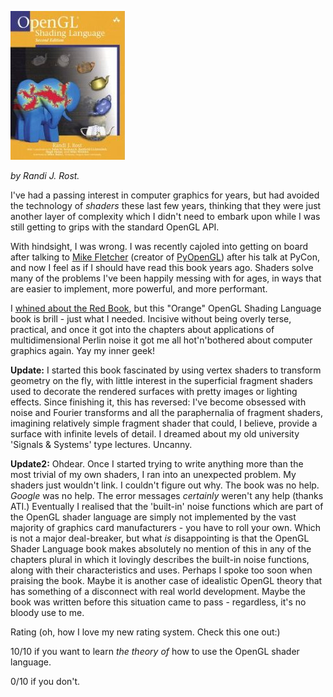 <!--
.. title: Opengl Shading Language
.. slug: opengl-shading-language
.. date: 2009-05-11 22:19:26-05:00
.. tags: media,books,non-fiction,software,graphics
.. link: 
.. description: 
.. type: text
-->


[![OpenGL Shading Language cover](/files/2009/05/opengl-shading-language.jpg)](http://www.amazon.co.uk/Opengl-Shading-Language-Randi-Rost/dp/0321334892)

*by Randi J. Rost.*

I've had a passing interest in computer graphics for years, but had
avoided the technology of *shaders* these last few years, thinking that
they were just another layer of complexity which I didn't need to embark
upon while I was still getting to grips with the standard OpenGL API.

With hindsight, I was wrong. I was recently cajoled into getting on
board after talking to [Mike Fletcher](http://blog.vrplumber.com/)
(creator of [PyOpenGL](http://pyopengl.sourceforge.net/)) after his talk
at PyCon, and now I feel as if I should have read this book years ago.
Shaders solve many of the problems I've been happily messing with for
ages, in ways that are easier to implement, more powerful, and more
performant.

I [whined about the Red Book](/opengl-programming-guide-6th-ed), but this
"Orange" OpenGL Shading Language book is brill - just what I needed.
Incisive without being overly terse, practical, and once it got into the
chapters about applications of multidimensional Perlin noise it got me
all hot'n'bothered about computer graphics again. Yay my inner geek!

**Update:** I started this book fascinated by using vertex shaders to
transform geometry on the fly, with little interest in the superficial
fragment shaders used to decorate the rendered surfaces with pretty
images or lighting effects. Since finishing it, this has reversed: I've
become obsessed with noise and Fourier transforms and all the
paraphernalia of fragment shaders, imagining relatively simple fragment
shader that could, I believe, provide a surface with infinite levels of
detail. I dreamed about my old university 'Signals & Systems' type
lectures. Uncanny.

**Update2:** Ohdear. Once I started trying to write anything more than
the most trivial of my own shaders, I ran into an unexpected problem. My
shaders just wouldn't link. I couldn't figure out why. The book was no
help. *Google* was no help. The error messages *certainly* weren't any
help (thanks ATI.) Eventually I realised that the 'built-in' noise
functions which are part of the OpenGL shader language are simply not
implemented by the vast majority of graphics card manufacturers - you
have to roll your own. Which is not a major deal-breaker, but what
*is* disappointing is that the OpenGL Shader Language book makes
absolutely no mention of this in any of the chapters plural in which it
lovingly describes the built-in noise functions, along with their
characteristics and uses. Perhaps I spoke too soon when praising the
book. Maybe it is another case of idealistic OpenGL theory that has
something of a disconnect with real world development. Maybe the book
was written before this situation came to pass - regardless, it's no
bloody use to me.

Rating (oh, how I love my new rating system. Check this one out:)

10/10 if you want to learn *the theory of* how to use the OpenGL shader
language.

0/10 if you don't.
